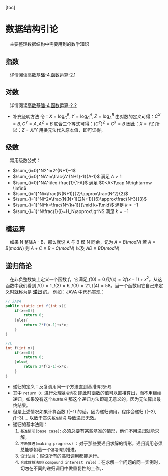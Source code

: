 [toc]
# 数据结构引论
&emsp;主要整理数据结构中需要用到的数学知识

## 指数
&emsp;详情阅读[高数基础-4.函数运算-2.1](../数学/高数基础/4.函数运算.md#exponential)

## 对数
&emsp;详情阅读[高数基础-4.函数运算-2.2](../数学/高数基础/4.函数运算.md#logarithm)
* 补充证明方法
令：$X=\log_C^B,Y=\log_C^A,Z=\log_A^B$
由对数的定义可得：$C^X=B,C^Y=A,A^Z=B$
联合三个等式可得：$(C^Y)^Z=C^X=B$
因此：$X=YZ$
所以：$Z=X/Y$
用换元法代入原本值，即可证得。

## 级数
&emsp;常用级数公式：
* $\sum_{i=0}^N2^i=2^{N+1}-1$
&nbsp;
* $\sum_{i=0}^NA^i=\frac{A^{N+1}-1}{A-1}$ 满足 $A>1$
&nbsp;
* $\sum_{i=0}^NA^i\leq \frac{1}{1-A}$ 满足 $0<A<1\cap N\rightarrow \infin$
&nbsp;
* $\sum_{i=1}^Ni=\frac{N(N+1)}{2}\approx\frac{N^2}{2}$
&nbsp;
* $\sum_{i=1}^Ni^2=\frac{N(N+1)(2N+1)}{6}\approx\frac{N^3}{3}$
&nbsp;
* $\sum_{i=1}^Ni^k=\frac{N^{k+1}}{\mid k+1\mid}$ 满足 $k\neq-1$
&nbsp;
* $\sum_{i=1}^N\frac{1}{i}=H_N\approx\lg^N$ 满足 $k=-1$

## 模运算
&emsp;如果 N 整除A - B，那么就说 A 与 B 模 N 同余，记为 $A\equiv B(mod N)$
若 $A\equiv B(mod N)$
则 $A+C\equiv B+C(mod N)$
以及 $AD\equiv BD(mod N)$

## 递归简论
&emsp;在非负整数集上定义一个函数 $f$，它满足 $f(0)=0 且 f(x)=2f(x-1)+x^2$。从这函数中我们看到 $f(1)=1,f(2)=6,f(3)=21,f(4)=58$。当一个函数用它自己来定义时就称为是 **递归** 的。
例如：JAVA 中代码实现：
```java
// JAVA
public static int f(int x){
    if(x==0){
        return 0;
    }eles{
        return 2*f(x-1)+x*x;
    }
}
```
```c
//C
int f(int x){
    if(x==0){
        return 0;
    }else{
        return 2*f(x-1)+x*x;
    }
}
```
* 递归的定义：反复调用同一个方法直到基准`情况出现`
* 其中 `return 0;` 进行处理`基准情况` 即此时函数的值可以直接算出，而不用继续递归。如果没有这个`基准情况` 那这个递归方法即毫无意义的。因为无法算出最终结果。
* 但是上述情况如果计算函数 $f(-1)$ 的话，因为递归调用，程序会递归 $f(-2),f(-3)....$ 以致于丧失`基准情况` 导致递归无效。
* 递归的基本法则：
    1. `基准情形(base case)`: 必须总要有某些基准的情形，他们不用递归就能求解。
    2. `不断推进(making progress)` ：对于那些要递归求解的情形，递归调用必须总能够朝着一个`基准情形`推进。
    3. `设计法则`：假设所有的递归调用都能运行。
    4. `合成效益法则(compound interest rule)`：在求解一个问题的同一实例时，切勿在不同的递归调用中做重复性的工作。、

&nbsp;

